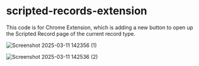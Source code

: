 # scripted-records-extension

This code is for Chrome Extension, which is adding a new button to open up the Scripted Record page of the current record type.

![Screenshot 2025-03-11 142356 (1)](https://github.com/user-attachments/assets/242b3a49-44c0-4bfa-bb35-850cf0c18904)

![Screenshot 2025-03-11 142536 (2)](https://github.com/user-attachments/assets/be9be371-5a75-486d-808b-84447fef248a)

